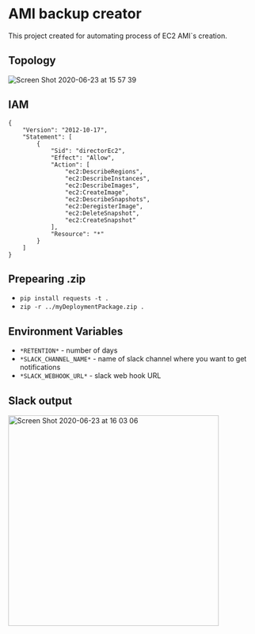 # AMI backup creator

This project created for automating process of EC2 AMI`s creation.

## Topology

![Screen Shot 2020-06-23 at 15 57 39](https://user-images.githubusercontent.com/14246521/85406380-65f5f480-b56a-11ea-80a9-dd1df79f31ea.png)

## IAM

```
{
    "Version": "2012-10-17",
    "Statement": [
        {
            "Sid": "directorEc2",
            "Effect": "Allow",
            "Action": [
                "ec2:DescribeRegions",
                "ec2:DescribeInstances",
                "ec2:DescribeImages",
                "ec2:CreateImage",
                "ec2:DescribeSnapshots",
                "ec2:DeregisterImage",
                "ec2:DeleteSnapshot",
                "ec2:CreateSnapshot"
            ],
            "Resource": "*"
        }
    ]
}
```

## Prepearing .zip

- `pip install requests -t .`
- `zip -r ../myDeploymentPackage.zip .`


## Environment Variables

- `*RETENTION*`            -  number of days
- `*SLACK_CHANNEL_NAME*`   -  name of slack channel where you want to get notifications
- `*SLACK_WEBHOOK_URL*`    -  slack web hook URL

## Slack output

<img width="425" alt="Screen Shot 2020-06-23 at 16 03 06" src="https://user-images.githubusercontent.com/14246521/85408382-1e249c80-b56d-11ea-802f-4fee69f912cd.png">